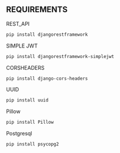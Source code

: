 ## REQUIREMENTS 
REST_API
```bash
pip install djangorestframework
```
SIMPLE JWT
```bash
pip install djangorestframework-simplejwt
```
CORSHEADERS
```bash
pip install django-cors-headers
```
UUID
```bash
pip install uuid
```

Pillow
```bash
pip install Pillow
```
Postgresql
```bash
pip install psycopg2
```
